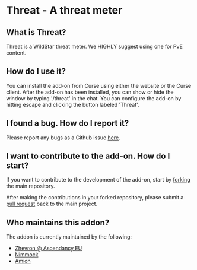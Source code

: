 Threat - A threat meter
=======================

## What is Threat?

Threat is a WildStar threat meter. We HIGHLY suggest using one for PvE content.

## How do I use it?

You can install the add-on from Curse using either the website or the Curse client.
After the add-on has been installed, you can show or hide the window by typing '/threat' in the chat.
You can configure the add-on by hitting escape and clicking the button labeled 'Threat'.

## I found a bug. How do I report it?

Please report any bugs as a Github issue [here](https://github.com/zhevron/Threat/issues).

## I want to contribute to the add-on. How do I start?

If you want to contribute to the development of the add-on, start by [forking](https://github.com/zhevron/Threat/fork) the main repository.

After making the contributions in your forked repository, please submit a [pull request](https://github.com/zhevron/Threat/pulls) back to the main project.

## Who maintains this addon?

The addon is currently maintained by the following:
* [Zhevron @ Ascendancy EU](https://www.curse.com/users/_Zhevron)
* [Nimmock](http://wildstar.curseforge.com/members/Nimmock)
* [Amion](http://wildstar.curseforge.com/members/Amion)
